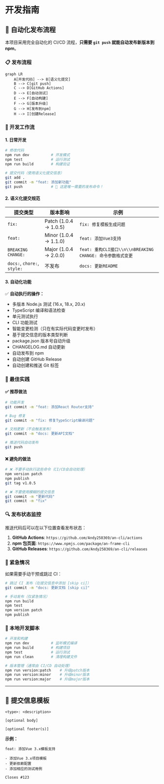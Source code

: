 # 开发指南

## 🚀 自动化发布流程

本项目采用完全自动化的 CI/CD 流程，**只需要 `git push` 就能自动发布新版本到 npm**。

### 📋 发布流程

```mermaid
graph LR
    A[开发代码] --> B[语义化提交]
    B --> C[git push]
    C --> D[GitHub Actions]
    D --> E[自动测试]
    E --> F[自动构建]
    F --> G[版本升级]
    G --> H[发布到npm]
    H --> I[创建Release]
```

### 🔧 开发工作流

#### 1. 日常开发
```bash
# 修改代码
npm run dev          # 开发模式
npm test             # 运行测试
npm run build        # 构建验证

# 提交代码（使用语义化提交信息）
git add .
git commit -m "feat: 添加新功能"
git push             # 🎉 这是唯一需要的发布命令！
```

#### 2. 语义化提交规范

| 提交类型 | 版本影响 | 示例 |
|---------|---------|------|
| `fix:` | Patch (1.0.4 → 1.0.5) | `fix: 修复模板生成问题` |
| `feat:` | Minor (1.0.4 → 1.1.0) | `feat: 添加Vue3支持` |
| `BREAKING CHANGE:` | Major (1.0.4 → 2.0.0) | `feat: 重构CLI接口\\n\\nBREAKING CHANGE: 命令参数格式变更` |
| `docs:`, `chore:`, `style:` | 不发布 | `docs: 更新README` |

#### 3. 自动化功能

✅ **自动执行的操作：**
- 多版本 Node.js 测试 (16.x, 18.x, 20.x)
- TypeScript 编译和语法检查
- 单元测试执行
- CLI 功能测试
- 智能变更检测（只在有实际代码变更时发布）
- 基于提交信息的版本类型判断
- package.json 版本号自动升级
- CHANGELOG.md 自动更新
- 自动发布到 npm
- 自动创建 GitHub Release
- 自动创建和推送 Git 标签

### 🎯 最佳实践

#### ✅ 推荐做法
```bash
# 功能开发
git commit -m "feat: 添加React Router支持"

# Bug 修复  
git commit -m "fix: 修复TypeScript编译问题"

# 文档更新（不会触发发布）
git commit -m "docs: 更新API文档"

# 推送代码自动发布
git push
```

#### ❌ 避免的做法
```bash
# ❌ 不要手动执行这些命令（CI/CD会自动处理）
npm version patch
npm publish
git tag v1.0.5

# ❌ 不要使用模糊的提交信息
git commit -m "更新代码"
git commit -m "fix"
```

### 🔍 发布状态监控

推送代码后可以在以下位置查看发布状态：

1. **GitHub Actions**: `https://github.com/Andy258369/an-cli/actions`
2. **npm 包页面**: `https://www.npmjs.com/package/an-frame-cli`
3. **GitHub Releases**: `https://github.com/Andy258369/an-cli/releases`

### 🚨 紧急情况

如果需要手动干预或跳过 CI：

```bash
# 跳过 CI 发布（在提交信息中添加 [skip ci]）
git commit -m "docs: 更新文档 [skip ci]"

# 手动发布（仅紧急情况）
npm run build
npm test
npm version patch
npm publish
```

### 🔧 本地开发脚本

```bash
# 开发和构建
npm run dev          # 监听模式编译
npm run build        # 构建项目
npm test             # 运行测试
npm run clean        # 清理构建文件

# 版本管理（通常由 CI/CD 自动处理）
npm run version:patch    # 升级patch版本
npm run version:minor    # 升级minor版本  
npm run version:major    # 升级major版本
```

---

## 📝 提交信息模板

```
<type>: <description>

[optional body]

[optional footer(s)]
```

**示例：**
```
feat: 添加Vue 3.x模板支持

- 添加Vue 3.x项目模板
- 更新依赖配置
- 添加相应的测试用例

Closes #123
```